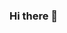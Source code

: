 ### Hi there 👋

<!--
**cphebo/cphebo** is a ✨ _special_ ✨ repository because its `README.md` (this file) appears on your GitHub profile.

Here are some ideas to get you started:

- 🔭 I’m currently working on something
- 🌱 I’m currently learning something
- 👯 I’m looking to collaborate on something
- 🤔 I’m looking for help with something
- 💬 Ask me about anything
- 📫 How to reach me: put your hand out
- 😄 Pronouns: he/him
- ⚡ Fun fact: if you're happy then you're not sad
-->
